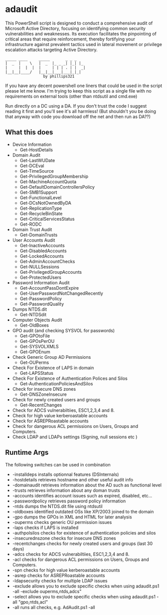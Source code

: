 # adaudit
This PowerShell script is designed to conduct a comprehensive audit of Microsoft Active Directory, focusing on identifying common security vulnerabilities and weaknesses. Its execution facilitates the pinpointing of critical areas that require reinforcement, thereby fortifying your infrastructure against prevalent tactics used in lateral movement or privilege escalation attacks targeting Active Directory.
```
_____ ____     _____       _ _ _
|  _  |    \   |  _  |_ _ _| |_| |_
|     |  |  |  |     | | | . | |  _|
|__|__|____/   |__|__|___|___|_|_|
                 by phillips321
```

If you have any decent powershell one liners that could be used in the script please let me know. I'm trying to keep this script as a single file with no requirements on external tools (other than ntdsutil and cmd.exe)

Run directly on a DC using a DA. If you don't trust the code I suggest reading it first and you'll see it's all harmless! (But shouldn't you be doing that anyway with code you download off the net and then run as DA??)

## What this does
* Device Information
  * Get-HostDetails
* Domain Audit
  * Get-LastWUDate
  * Get-DCEval
  * Get-TimeSource
  * Get-PrivilegedGroupMembership
  * Get-MachineAccountQuota
  * Get-DefaultDomainControllersPolicy
  * Get-SMB1Support
  * Get-FunctionalLevel
  * Get-DCsNotOwnedByDA
  * Get-ReplicationType
  * Get-RecycleBinState
  * Get-CriticalServicesStatus
  * Get-RODC
* Domain Trust Audit
  * Get-DomainTrusts
* User Accounts Audit
  * Get-InactiveAccounts
  * Get-DisabledAccounts
  * Get-LockedAccounts
  * Get-AdminAccountChecks
  * Get-NULLSessions
  * Get-PrivilegedGroupAccounts
  * Get-ProtectedUsers
* Password Information Audit
  * Get-AccountPassDontExpire
  * Get-UserPasswordNotChangedRecently
  * Get-PasswordPolicy
  * Get-PasswordQuality
* Dumps NTDS.dit
  * Get-NTDSdit
* Computer Objects Audit
  * Get-OldBoxes
* GPO audit (and checking SYSVOL for passwords)
  * Get-GPOtoFile
  * Get-GPOsPerOU
  * Get-SYSVOLXMLS
  * Get-GPOEnum
* Check Generic Group AD Permissions
  * Get-OUPerms
* Check For Existence of LAPS in domain
  * Get-LAPSStatus
* Check For Existence of Authentication Polices and Silos
  * Get-AuthenticationPoliciesAndSilos
* Check for insecure DNS zones
  * Get-DNSZoneInsecure
* Check for newly created users and groups
  * Get-RecentChanges
* Check for ADCS vulnerabiltiies, ESC1,2,3,4 and 8. 
* Check for high value kerberoastable accounts 
* Check for ASREPRoastable accounts
* Check for dangerous ACL permissions on Users, Groups and Computers. 
* Check LDAP and LDAPs settings (Signing, null sessions etc )

## Runtime Args
The following switches can be used in combination
* -installdeps installs optionnal features (DSInternals)
* -hostdetails retrieves hostname and other useful audit info
* -domainaudit retrieves information about the AD such as functional level
* -trusts retrieves information about any doman trusts
* -accounts identifies account issues such as expired, disabled, etc...
* -passwordpolicy retrieves password policy information
* -ntds dumps the NTDS.dit file using ntdsutil
* -oldboxes identified outdated OSs like XP/2003 joined to the domain
* -gpo dumps the GPOs in XML and HTML for later analysis
* -ouperms checks generic OU permission issues
* -laps checks if LAPS is installed
* -authpolsilos checks for existence of authentication policies and silos
* -insecurednszone checks for insecure DNS zones
* -recentchanges checks for newly created users and groups (last 30 days)
* -adcs checks for ADCS vulnerabiltiies, ESC1,2,3,4 and 8.
* -acl checks for dangerous ACL permissions on Users, Groups and Computers. 
* -spn checks for high value kerberoastable accounts 
* -asrep checks for ASREPRoastable accounts
* -ldapsecurity checks for multiple LDAP issues
* -exclude allows you to exclude specific checks when using adaudit.ps1 -all -exclude ouperms,ntds,adcs"
* -select allows you to exclude specific checks when using adaudit.ps1 -all "gpo,ntds,acl"
* -all runs all checks, e.g. AdAudit.ps1 -all
